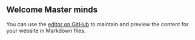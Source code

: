 ## Welcome Master minds

You can use the [editor on GitHub](https://github.com/lijujayakumar/lijujayakumar.github.io/edit/master/README.md) to maintain and preview the content for your website in Markdown files.

